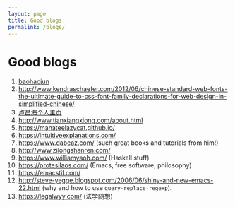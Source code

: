 ```yaml
---
layout: page
title: Good blogs
permalink: /blogs/
---
```


# Good blogs

1.  [baohaojun](http://baohaojun.github.io/blog/2016/12/13/0-How-to-export-Chinese-with-Org-mode-Latex-backend.html)
2.  <http://www.kendraschaefer.com/2012/06/chinese-standard-web-fonts-the-ultimate-guide-to-css-font-family-declarations-for-web-design-in-simplified-chinese/>
3.  [卢昌海个人主页](https://www.changhai.org/index.php)
4.  <http://www.tianxiangxiong.com/about.html>
5.  <https://manateelazycat.github.io/>
6.  <https://intuitiveexplanations.com/>
7.  <https://www.dabeaz.com/> (such great books and tutorials from him!)
8.  <http://www.zilongshanren.com/>
9.  <https://www.williamyaoh.com/> (Haskell stuff)
10. <https://protesilaos.com/> (Emacs, free software, philosophy)
11. <https://emacstil.com/>
12. <http://steve-yegge.blogspot.com/2006/06/shiny-and-new-emacs-22.html> (why and how to use `query-replace-regexp`).
13. <https://legalwyy.com/> (法学随想)
